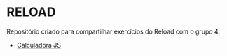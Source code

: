 # RELOAD

Repositório criado para compartilhar exercícios do Reload com o grupo 4.

* [Calculadora JS](https://github.com/Samueldial/Reload-exercicios/tree/main/Calculadora) 